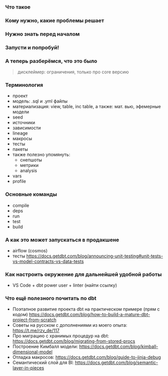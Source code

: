 ### Что такое

### Кому нужно, какие проблемы решает

### Нужно знать перед началом

### Запусти и попробуй!

### А теперь разберёмся, что это было
> дисклеймер: ограничения, только про core версию

### Терминология
- проект
- модель: .sql и .yml файлы
- материализация: view, table, inc table, а также: мат. вью, эфемерные модели
- seed
- источники
- зависимости 
- lineage
- макросы
- тесты 
- пакеты
- также полезно упомянуть: 
    - снепшоты 
    - метрики
    - analysis
- vars
- profile

### Основные команды
* compile
* deps
* run
* test
* build

### А как это может запускаться в продакшене
* airflow (cosmos)
* тесты https://docs.getdbt.com/blog/announcing-unit-testing#unit-tests-vs-model-contracts-vs-data-tests

### Как настроить окружение для дальнейшей удобной работы
* VS Code + dbt power user + linter (найти ссылку)

### Что ещё полезного почитать по dbt
* Поэтапное развитие проекта dbt на практическом примере (прям с кодом) https://docs.getdbt.com/blog/how-to-build-a-mature-dbt-project-from-scratch
* Советы на русском с дополнениями из моего опыта: https://t.me/rzv_de/117
* Про миграцию с хранимых процедур на dbt: https://docs.getdbt.com/blog/migrating-from-stored-procs
* Построение Кимбалл модели: https://docs.getdbt.com/blog/kimball-dimensional-model
* Отладка макросов: https://docs.getdbt.com/blog/guide-to-jinja-debug
* Семантический слой для BI: https://docs.getdbt.com/blog/semantic-layer-in-pieces